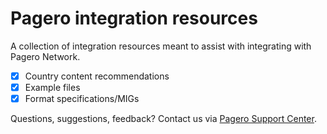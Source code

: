 # Pagero integration resources

A collection of integration resources meant to assist with integrating with Pagero Network.

- [x] Country content recommendations
- [x] Example files
- [x] Format specifications/MIGs

Questions, suggestions, feedback? Contact us via [Pagero Support Center](https://support.pagero.com/hc/en-us).
